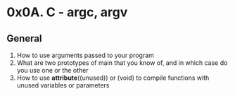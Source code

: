 # 0x0A. C - argc, argv

## General
1. How to use arguments passed to your program
2. What are two prototypes of main that you know of, and in which case do you use one or the other
3. How to use __attribute__((unused)) or (void) to compile functions with unused variables or parameters
